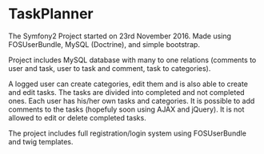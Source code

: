 TaskPlanner
===========

The Symfony2 Project started on 23rd November 2016. Made using FOSUserBundle, MySQL (Doctrine), and simple bootstrap.

Project includes MySQL database with many to one relations (comments to user and task, user to task and comment, task to categories). 

A logged user can create categories, edit them and is also able to create and edit tasks. The tasks are divided into completed and not completed ones. Each user has his/her own tasks and categories. It is possible to add comments to the tasks (hopefuly soon using AJAX and jQuery). It is not allowed to edit or delete completed tasks. 

The project includes full registration/login system using FOSUserBundle and twig templates.



 
